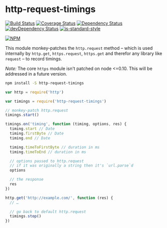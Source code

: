 # http-request-timings

[![Build Status](https://travis-ci.org/boennemann/http-request-timings.svg?branch=master)](https://travis-ci.org/boennemann/http-request-timings)
[![Coverage Status](https://coveralls.io/repos/boennemann/http-request-timings/badge.svg?branch=master&service=github)](https://coveralls.io/github/boennemann/http-request-timings?branch=master)
[![Dependency Status](https://david-dm.org/boennemann/http-request-timings/master.svg)](https://david-dm.org/boennemann/http-request-timings/master)
[![devDependency Status](https://david-dm.org/boennemann/http-request-timings/master/dev-status.svg)](https://david-dm.org/boennemann/http-request-timings/master#info=devDependencies)
[![js-standard-style](https://img.shields.io/badge/code%20style-standard-brightgreen.svg?style=flat)](https://github.com/feross/standard)

[![NPM](https://nodei.co/npm/http-request-timings.png?downloads=true&downloadRank=true&stars=true)](https://nodei.co/npm/http-request-timings/)

This module monkey-patches the `http.request` method – which is used internally by `http.get`, `https.request`, `https.get` and therefor any library like `request` – to record timings.

_Note:_ The core `https` module isn't patched on node <=0.10. This will be addressed in a future version.

```bash
npm install -S http-request-timings
```

```js
var http = require('http')

var timings = require('http-request-timings')

// monkey-patch http.request
timings.start()

timings.on('timing', function (timing, options, res) {
  timing.start // Date
  timing.firstByte // Date
  timing.end // Date

  timing.timeToFirstByte // duration in ms
  timing.timeToEnd // duration in ms

  // options passed to http.request
  // if it was originally a string then it's `url.parse`d
  options

  // the response
  res
})

http.get('http://example.com/', function (res) {
  // …

  // go back to default http.request
  timings.stop()
})
```

